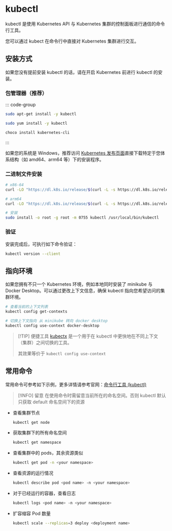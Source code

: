 # kubectl

kubectl 是使用 Kubernetes API 与 Kubernetes 集群的控制面板进行通信的命令行工具。

您可以通过 kubect 在命令行中直接对 Kubernetes 集群进行交互。

## 安装方式

如果您没有提前安装 kubectl 的话，请在开启 Kubernetes 前进行 kubectl 的安装。

### 包管理器（推荐）

::: code-group

```bash [Debian/Ubuntu]
sudo apt-get install -y kubectl
```

```bash [Red Hat/CentOS]
sudo yum install -y kubectl
```

```bash [MacOS]
choco install kubernetes-cli
```

:::

如果您的系统是 Windows，推荐访问 [Kubernetes 发布页面](https://kubernetes.io/releases/download/#binaries)直接下载特定于您体系结构（如 amd64、arm64 等）下的安装程序。

### 二进制文件安装

```bash
# x86-64
curl -LO "https://dl.k8s.io/release/$(curl -L -s https://dl.k8s.io/release/stable.txt)/bin/linux/amd64/kubectl"

# arm64
curl -LO "https://dl.k8s.io/release/$(curl -L -s https://dl.k8s.io/release/stable.txt)/bin/linux/arm64/kubectl"

# 安装
sudo install -o root -g root -m 0755 kubectl /usr/local/bin/kubectl
```

### 验证

安装完成后，可执行如下命令验证：

```bash
kubectl version --client
```

## 指向环境

如果您拥有不只一个 Kubernetes 环境，例如本地同时安装了 minikube 与 Docker Desktop。可以通过更改上下文信息，确保 kubectl 指向您希望访问的集群环境。

```bash
# 查看当前的上下文列表
kubectl config get-contexts

# 切换上下文指向 从 minikube 转向 docker desktop
kubectl config use-context docker-desktop
```

> [!TIP] 便捷工具
> [kubectx](https://github.com/ahmetb/kubectx) 是一个用于在 kubectl 中更快地在不同上下文（集群）之间切换的工具。
>
> 其效果等价于 `kubectl config use-context`

## 常用命令

常用命令可参考如下示例，更多详情请参考官网：[命令行工具 (kubectl)](https://kubernetes.io/zh-cn/docs/reference/kubectl/)

> [!INFO] 留意
> 在使用命令时需留意当前所在的命名空间。否则 kubectl 默认只获取 default 命名空间下的资源

-   查看集群节点

    ```bash
    kubectl get node
    ```

-   获取集群下的所有命名空间

    ```bash
    kubectl get namespace
    ```

-   查看集群中的 pods，其余资源类似

    ```bash
    kubectl get pod -n <your namespace>
    ```

-   查看资源的运行情况

    ```bash
    kubectl describe pod <pod name> -n <your namespace>
    ```

-   对于已经运行的容器，查看日志

    ```bash
    kubectl logs <pod name> -n <your namespace>
    ```

-   扩容缩容 Pod 数量

    ```bash
    kubectl scale --replicas=3 deploy <deployment name>
    ```
